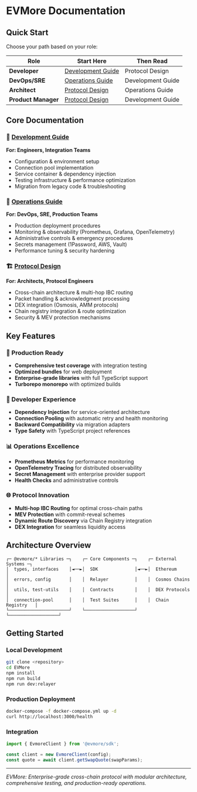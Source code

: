 # EVMore Documentation

## Quick Start

Choose your path based on your role:

| Role | Start Here | Then Read |
|------|-----------|-----------|
| **Developer** | [Development Guide](DEVELOPMENT_GUIDE.md) | Protocol Design |
| **DevOps/SRE** | [Operations Guide](OPERATIONS_GUIDE.md) | Development Guide |
| **Architect** | [Protocol Design](PROTOCOL_DESIGN.md) | Operations Guide |
| **Product Manager** | [Protocol Design](PROTOCOL_DESIGN.md) | Development Guide |

## Core Documentation

### 📖 [Development Guide](DEVELOPMENT_GUIDE.md)

**For: Engineers, Integration Teams**

- Configuration & environment setup
- Connection pool implementation
- Service container & dependency injection
- Testing infrastructure & performance optimization
- Migration from legacy code & troubleshooting

### 🚀 [Operations Guide](OPERATIONS_GUIDE.md)

**For: DevOps, SRE, Production Teams**

- Production deployment procedures
- Monitoring & observability (Prometheus, Grafana, OpenTelemetry)
- Administrative controls & emergency procedures
- Secrets management (1Password, AWS, Vault)
- Performance tuning & security hardening

### 🏗️ [Protocol Design](PROTOCOL_DESIGN.md)

**For: Architects, Protocol Engineers**

- Cross-chain architecture & multi-hop IBC routing
- Packet handling & acknowledgment processing
- DEX integration (Osmosis, AMM protocols)
- Chain registry integration & route optimization
- Security & MEV protection mechanisms

## Key Features

### 🎯 Production Ready

- **Comprehensive test coverage** with integration testing
- **Optimized bundles** for web deployment
- **Enterprise-grade libraries** with full TypeScript support
- **Turborepo monorepo** with optimized builds

### 🔧 Developer Experience

- **Dependency Injection** for service-oriented architecture
- **Connection Pooling** with automatic retry and health monitoring
- **Backward Compatibility** via migration adapters
- **Type Safety** with TypeScript project references

### 📊 Operations Excellence

- **Prometheus Metrics** for performance monitoring
- **OpenTelemetry Tracing** for distributed observability
- **Secret Management** with enterprise provider support
- **Health Checks** and administrative controls

### 🌐 Protocol Innovation

- **Multi-hop IBC Routing** for optimal cross-chain paths
- **MEV Protection** with commit-reveal schemes
- **Dynamic Route Discovery** via Chain Registry integration
- **DEX Integration** for seamless liquidity access

## Architecture Overview

```
┌─ @evmore/* Libraries ─┐    ┌─ Core Components ─┐    ┌─ External Systems ─┐
│  types, interfaces    │◄──►│  SDK              │◄──►│  Ethereum         │
│  errors, config       │    │  Relayer          │    │  Cosmos Chains    │
│  utils, test-utils    │    │  Contracts        │    │  DEX Protocols    │
│  connection-pool      │    │  Test Suites      │    │  Chain Registry   │
└───────────────────────┘    └───────────────────┘    └───────────────────┘
```

## Getting Started

### Local Development

```bash
git clone <repository>
cd EVMore
npm install
npm run build
npm run dev:relayer
```

### Production Deployment

```bash
docker-compose -f docker-compose.yml up -d
curl http://localhost:3000/health
```

### Integration

```typescript
import { EvmoreClient } from '@evmore/sdk';

const client = new EvmoreClient(config);
const quote = await client.getSwapQuote(swapParams);
```

---

*EVMore: Enterprise-grade cross-chain protocol with modular architecture, comprehensive testing, and production-ready operations.*
